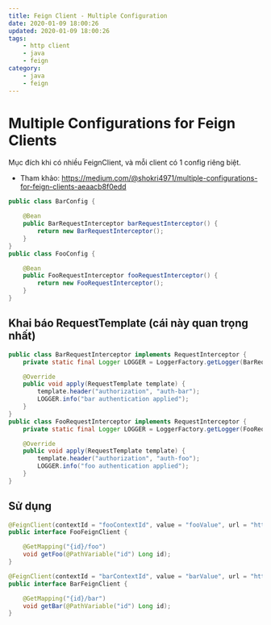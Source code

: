 ```yaml
---
title: Feign Client - Multiple Configuration
date: 2020-01-09 18:00:26
updated: 2020-01-09 18:00:26
tags:
    - http client
    - java
    - feign
category: 
    - java
    - feign
---
```


# Multiple Configurations for Feign Clients
Mục đích khi có nhiều FeignClient, và mỗi client có 1 config riêng biệt.
- Tham khảo: https://medium.com/@shokri4971/multiple-configurations-for-feign-clients-aeaacb8f0edd

```java
public class BarConfig {

    @Bean
    public BarRequestInterceptor barRequestInterceptor() {
        return new BarRequestInterceptor();
    }
}
public class FooConfig {

    @Bean
    public FooRequestInterceptor fooRequestInterceptor() {
        return new FooRequestInterceptor();
    }
}
```

## Khai báo RequestTemplate (cái này quan trọng nhất)

```java
public class BarRequestInterceptor implements RequestInterceptor {
    private static final Logger LOGGER = LoggerFactory.getLogger(BarRequestInterceptor.class);

    @Override
    public void apply(RequestTemplate template) {
        template.header("authorization", "auth-bar");
        LOGGER.info("bar authentication applied");
    }
}
public class FooRequestInterceptor implements RequestInterceptor {
    private static final Logger LOGGER = LoggerFactory.getLogger(FooRequestInterceptor.class);

    @Override
    public void apply(RequestTemplate template) {
        template.header("authorization", "auth-foo");
        LOGGER.info("foo authentication applied");
    }
}
```
## Sử dụng

```java
@FeignClient(contextId = "fooContextId", value = "fooValue", url = "http://foo-server.com/services", configuration = FooConfig.class)
public interface FooFeignClient {

    @GetMapping("{id}/foo")
    void getFoo(@PathVariable("id") Long id);
}
```

```java
@FeignClient(contextId = "barContextId", value = "barValue", url = "http://bar-server.com/services", configuration = BarConfig.class)
public interface BarFeignClient {

    @GetMapping("{id}/bar")
    void getBar(@PathVariable("id") Long id);
}
```
